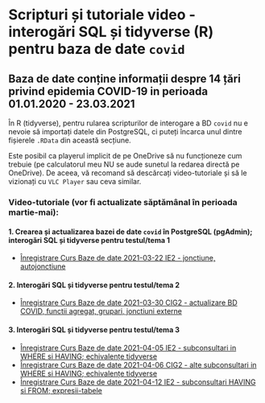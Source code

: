 # Scripturi și tutoriale video - interogări SQL și tidyverse (R) pentru baza de date `covid`

## Baza de date conține informații despre 14 țări privind epidemia COVID-19 in perioada 01.01.2020 - 23.03.2021

În R (tidyverse), pentru rularea scripturilor de interogare a BD `covid` nu e nevoie să importați datele din PostgreSQL, ci puteți încarca unul dintre fișierele `.RData` din această secțiune.

Este posibil ca playerul implicit de pe OneDrive să nu funcționeze cum trebuie (pe calculatorul meu NU se aude sunetul la redarea directă pe OneDrive). De aceea, vă recomand să descărcați video-tutoriale și să le vizionați cu `VLC Player` sau ceva similar.

### Video-tutoriale (vor fi actualizate săptămânal în perioada martie-mai):

#### 1. Crearea și actualizarea bazei de date `covid` în PostgreSQL (pgAdmin); interogări SQL și tidyverse pentru testul/tema 1
- [Înregistrare Curs Baze de date 2021-03-22 IE2 - jonctiune, autojonctiune](https://1drv.ms/v/s!AgPvmBEDzTOSit8Sg6HW1Yao_F6dJQ?e=e9Qa4a)

#### 2. Interogări SQL și tidyverse pentru testul/tema 2
- [Înregistrare Curs Baze de date 2021-03-30 CIG2 - actualizare BD COVID, functii agregat, grupari, jonctiuni externe](https://1drv.ms/v/s!AgPvmBEDzTOSiuENBJbqWxJC6EqDyQ?e=JC7FCg)

#### 3. Interogări SQL și tidyverse pentru testul/tema 3
- [Înregistrare Curs Baze de date 2021-04-05 IE2 - subconsultari in WHERE si HAVING; echivalențe tidyverse](https://1drv.ms/u/s!AgPvmBEDzTOSiuEtjqqdm39QXwjd4A?e=d2vVdf)
- [Înregistrare Curs Baze de date 2021-04-06 CIG2 - alte subconsultari in WHERE si HAVING; echivalențe tidyverse](https://1drv.ms/v/s!AgPvmBEDzTOSiuExnBdMMM_PXkX84A?e=oxkXMP)
- [Înregistrare Curs Baze de date 2021-04-12 IE2 - subconsultari HAVING si FROM; expresii-tabele](https://1drv.ms/v/s!AgPvmBEDzTOSiuFvJpeV4Dhsr-HsnQ?e=3EqWIP)
